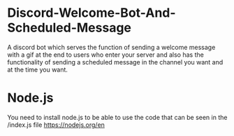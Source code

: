 # Discord-Welcome-Bot-And-Scheduled-Message
A discord bot which serves the function of sending a welcome message with a gif at the end to users who enter your server and also has the functionality of sending a scheduled message in the channel you want and at the time you want.

# Node.js
You need to install node.js to be able to use the code that can be seen in the /index.js file
https://nodejs.org/en
